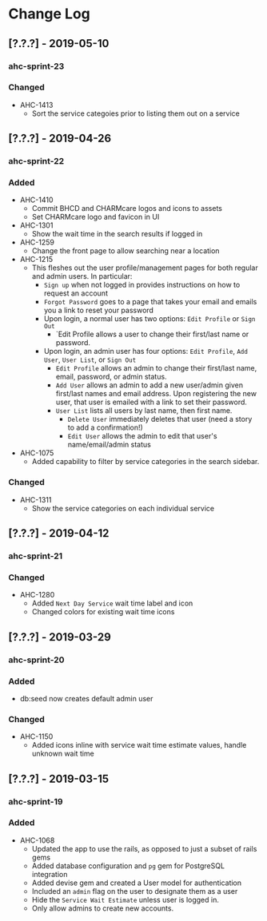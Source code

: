 # Change Log

## [?.?.?] - 2019-05-10
### ahc-sprint-23
### Changed
  - AHC-1413
    - Sort the service categoies prior to listing them out on a service

## [?.?.?] - 2019-04-26
### ahc-sprint-22
### Added
  - AHC-1410
    - Commit BHCD and CHARMcare logos and icons to assets
    - Set CHARMcare logo and favicon in UI
  - AHC-1301
    - Show the wait time in the search results if logged in
  - AHC-1259
    - Change the front page to allow searching near a location
  - AHC-1215
    - This fleshes out the user profile/management pages for both regular and admin users. In particular:
      - `Sign up` when not logged in provides instructions on how to request an account
      - `Forgot Password` goes to a page that takes your email and emails you a link to reset your password
      - Upon login, a normal user has two options: `Edit Profile` or `Sign Out`
        - `Edit Profile allows a user to change their first/last name or password.
      - Upon login, an admin user has four options: `Edit Profile`, `Add User`, `User List`, or `Sign Out`
        - `Edit Profile` allows an admin to change their first/last name, email, password, or admin status.
        - `Add User` allows an admin to add a new user/admin given first/last names and email address. Upon registering the new user, that user is emailed with a link to set their password.
        - `User List` lists all users by last name, then first name.
          - `Delete User` immediately deletes that user (need a story to add a confirmation!)
          - `Edit User` allows the admin to edit that user's name/email/admin status
  - AHC-1075
    - Added capability to filter by service categories in the search sidebar.
### Changed
  - AHC-1311
    - Show the service categories on each individual service

## [?.?.?] - 2019-04-12
### ahc-sprint-21
### Changed
  - AHC-1280
    - Added `Next Day Service` wait time label and icon
    - Changed colors for existing wait time icons

## [?.?.?] - 2019-03-29
### ahc-sprint-20
### Added
  - db:seed now creates default admin user
### Changed
  - AHC-1150
    - Added icons inline with service wait time estimate values, handle unknown wait time

## [?.?.?] - 2019-03-15
### ahc-sprint-19
### Added
 - AHC-1068
    - Updated the app to use the rails, as opposed to just a subset of rails gems
    - Added database configuration and `pg` gem for PostgreSQL integration
    - Added devise gem and created a User model for authentication
    - Included an `admin` flag on the user to designate them as a user
    - Hide the `Service Wait Estimate` unless user is logged in.
    - Only allow admins to create new accounts.

